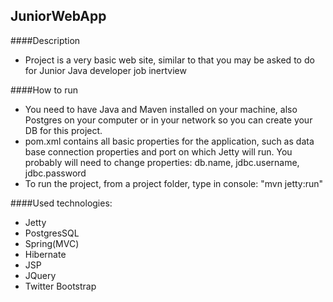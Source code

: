 JuniorWebApp
---
####Description
 - Project is a very basic web site, similar to that you may be asked to do for Junior Java developer job inertview

####How to run
 - You need to have Java and Maven installed on your machine, also Postgres on your computer or in your network so you can create your DB for this project.
 - pom.xml contains all basic properties for the application, such as data base connection properties and port on which Jetty will run. You probably will need to change properties: db.name, jdbc.username, jdbc.password
 - To run the project, from a project folder, type in console: "mvn jetty:run"
 
 ####Used technologies:
 - Jetty
 - PostgresSQL
 - Spring(MVC)
 - Hibernate
 - JSP
 - JQuery
 - Twitter Bootstrap
